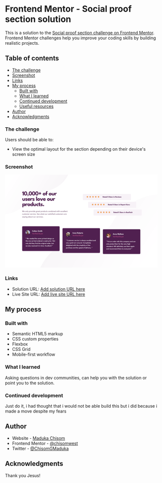 # Frontend Mentor - Social proof section solution

This is a solution to the [Social proof section challenge on Frontend Mentor](https://www.frontendmentor.io/challenges/social-proof-section-6e0qTv_bA). Frontend Mentor challenges help you improve your coding skills by building realistic projects.

## Table of contents

- [The challenge](#the-challenge)
- [Screenshot](#screenshot)
- [Links](#links)
- [My process](#my-process)
  - [Built with](#built-with)
  - [What I learned](#what-i-learned)
  - [Continued development](#continued-development)
  - [Useful resources](#useful-resources)
- [Author](#author)
- [Acknowledgments](#acknowledgments)

### The challenge

Users should be able to:

- View the optimal layout for the section depending on their device's screen size

### Screenshot

![](./solution-screenshot-2023-11-07%20at%2021.54.49.png)

### Links

- Solution URL: [Add solution URL here](https://github.com/Maduka-Chisom/Social-proof-section.git)
- Live Site URL: [Add live site URL here](https://maduka-chisom.github.io/Social-proof-section/)

## My process

### Built with

- Semantic HTML5 markup
- CSS custom properties
- Flexbox
- CSS Grid
- Mobile-first workflow

### What I learned

Asking questions in dev communities, can help you with the solution or point you to the solution.

### Continued development

Just do it, i had thought that i would not be able build this but i did because i made a move despite my fears

## Author

- Website - [Maduka Chisom](https://www.your-site.com)
- Frontend Mentor - [@chisomwest](https://www.frontendmentor.io/profile/chisomwest)
- Twitter - [@ChisomGMaduka](https://twitter.com/ChisomGMaduka)

## Acknowledgments

Thank you Jesus!
